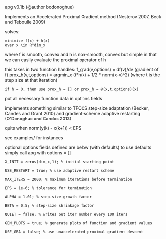 apg v0.1b (@author bodonoghue)

Implements an Accelerated Proximal Gradient method
(Nesterov 2007, Beck and Teboulle 2009)

solves: 

    minimize f(x) + h(x)
    over x \in R^dim_x

where f is smooth, convex and h is non-smooth, convex but simple
in that we can easily evaluate the proximal operator of h

this takes in two function handles:
    f_grad(v,options) = df(v)/dv (gradient of f)
    prox_h(v,t,options) = argmin_x (t*h(x) + 1/2 * norm(x-v)^2)
         (where t is the step size at that iteration)

    if h = 0, then use prox_h = [] or prox_h = @(x,t,options)(x)

put all necessary function data in options fields

implements something similar to TFOCS step-size adaptation (Becker, Candes and Grant 2010)
and gradient-scheme adaptive restarting (O'Donoghue and Candes 2013)

quits when norm(y(k) - x(k+1)) < EPS

see examples/ for instances

optional options fields defined are below (with defaults)
to use defaults simply call apg with options = []

    X_INIT = zeros(dim_x,1); % initial starting point

    USE_RESTART = true; % use adaptive restart scheme

    MAX_ITERS = 2000; % maximum iterations before termination

    EPS = 1e-6; % tolerance for termination

    ALPHA = 1.01; % step-size growth factor

    BETA = 0.5; % step-size shrinkage factor

    QUIET = false; % writes out iter number every 100 iters

    GEN_PLOTS = true; % generate plots of function and gradient values

    USE_GRA = false; % use unaccelerated proximal gradient descent
